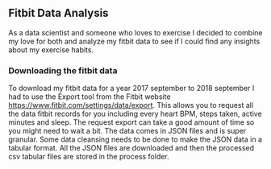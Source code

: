 ## Fitbit Data Analysis
As a data scientist and someone who loves to exercise I decided to combine my love for both and analyze my fitbit data to see if I could find any insights about my exercise habits.

### Downloading the fitbit data
To download my fitbit data for a year 2017 september to 2018 september I had to use the Export tool from the Fitbit website https://www.fitbit.com/settings/data/export. This allows you to request all the data fitbit records for you including every heart BPM, steps taken, active minutes and sleep. The request export can take a good amount of time so you might need to wait a bit. 
The data comes in JSON files and is super granular. Some data cleansing needs to be done to make the JSON data in a tabular format.
All the JSON files are downloaded and then the processed csv tabular files are stored in the process folder.
